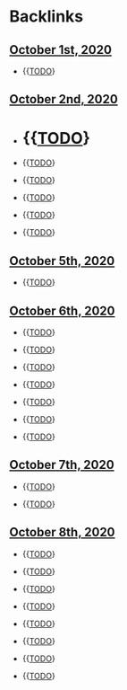
# Backlinks
## [October 1st, 2020](<October 1st, 2020.md>)
- {{[TODO](<TODO.md>)}

## [October 2nd, 2020](<October 2nd, 2020.md>)
- # {{[TODO](<TODO.md>)}

- {{[TODO](<TODO.md>)}

- {{[TODO](<TODO.md>)}

- {{[TODO](<TODO.md>)}

- {{[TODO](<TODO.md>)}

- {{[TODO](<TODO.md>)}

## [October 5th, 2020](<October 5th, 2020.md>)
- {{[TODO](<TODO.md>)}

## [October 6th, 2020](<October 6th, 2020.md>)
- {{[TODO](<TODO.md>)}

- {{[TODO](<TODO.md>)}

- {{[TODO](<TODO.md>)}

- {{[TODO](<TODO.md>)}

- {{[TODO](<TODO.md>)}

- {{[TODO](<TODO.md>)}

- {{[TODO](<TODO.md>)}

## [October 7th, 2020](<October 7th, 2020.md>)
- {{[TODO](<TODO.md>)}

- {{[TODO](<TODO.md>)}

## [October 8th, 2020](<October 8th, 2020.md>)
- {{[TODO](<TODO.md>)}

- {{[TODO](<TODO.md>)}

- {{[TODO](<TODO.md>)}

- {{[TODO](<TODO.md>)}

- {{[TODO](<TODO.md>)}

- {{[TODO](<TODO.md>)}

- {{[TODO](<TODO.md>)}

- {{[TODO](<TODO.md>)}

